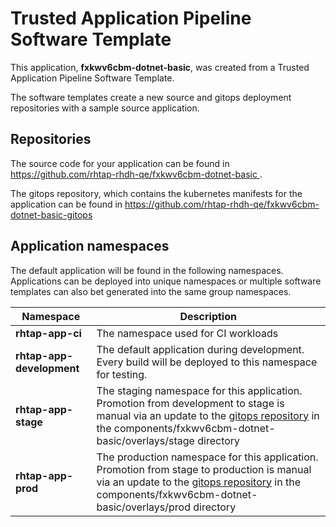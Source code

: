 # Trusted Application Pipeline Software Template

This application, **fxkwv6cbm-dotnet-basic**, was created from a Trusted Application Pipeline Software Template.

The software templates create a new source and gitops deployment repositories with a sample source application. 

## Repositories

The source code for your application can be found in [https://github.com/rhtap-rhdh-qe/fxkwv6cbm-dotnet-basic ](https://github.com/rhtap-rhdh-qe/fxkwv6cbm-dotnet-basic ).
 
The gitops repository, which contains the kubernetes manifests for the application can be found in 
[https://github.com/rhtap-rhdh-qe/fxkwv6cbm-dotnet-basic-gitops ](https://github.com/rhtap-rhdh-qe/fxkwv6cbm-dotnet-basic-gitops ) 

## Application namespaces 

The default application will be found in the following namespaces. Applications can be deployed into unique namespaces or multiple software templates can also bet generated into the same group namespaces.  

|  Namespace   |  Description   |  
| -------- | -------- |
| **rhtap-app-ci** | The namespace used for CI workloads |
| **rhtap-app-development** | The default application during development. Every build will be deployed to this namespace for testing. |
| **rhtap-app-stage** | The staging namespace for this application. Promotion from development to stage is manual via an update to the [gitops repository](https://github.com/rhtap-rhdh-qe/fxkwv6cbm-dotnet-basic-gitops ) in the components/fxkwv6cbm-dotnet-basic/overlays/stage directory |
| **rhtap-app-prod** | The production namespace for this application. Promotion from stage to production is manual via an update to the [gitops repository](https://github.com/rhtap-rhdh-qe/fxkwv6cbm-dotnet-basic-gitops ) in the components/fxkwv6cbm-dotnet-basic/overlays/prod directory |